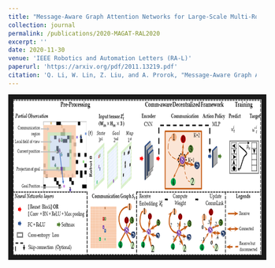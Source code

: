 ```yaml
---
title: "Message-Aware Graph Attention Networks for Large-Scale Multi-Robot Path Planning"
collection: journal
permalink: /publications/2020-MAGAT-RAL2020
excerpt: ''
date: 2020-11-30
venue: 'IEEE Robotics and Automation Letters (RA-L)'
paperurl: 'https://arxiv.org/pdf/2011.13219.pdf'
citation: 'Q. Li, W. Lin, Z. Liu, and A. Prorok, "Message-Aware Graph Attention Networks for Large-Scale Multi-Robot Path Planning," in IEEE Robotics and Automation Letters (Under Review).'
---
```

<a href="https://drive.google.com/file/d/1ewTJev0PHMKXjHnSC__obYNqvqBHI4wJ/view?usp=sharing
" target="_blank"><img src="/images/customized/Framework_MAGAT_RAL2021.png" 
alt="IMAGE ALT TEXT HERE" width="560" height="315" border="10" /></a>



